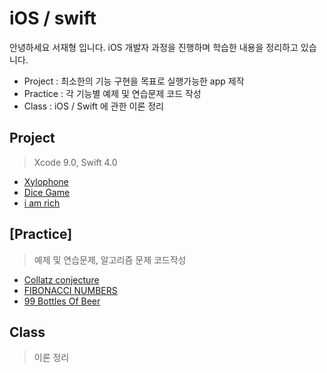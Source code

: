 # iOS / swift
안녕하세요 서재형 입니다.
iOS 개발자 과정을 진행하며 학습한 내용을 정리하고 있습니다.
- Project : 최소한의 기능 구현을 목표로 실행가능한 app 제작
- Practice : 각 기능별 예제 및 연습문제 코드 작성
- Class : iOS / Swift 에 관한 이론 정리

## Project
> Xcode 9.0, Swift 4.0

- [Xylophone][xylophone]
- [Dice Game][dicee]
- [i am rich][iamrich]



## [Practice]
> 예제 및 연습문제, 알고리즘 문제 코드작성
- [Collatz conjecture][collatz]
- [FIBONACCI NUMBERS][fibonacci]
- [99 Bottles Of Beer][99bottles]


## Class
> 이론 정리

[collatz]: /Practice/Collatz-conjecture.md
[xylophone]: /Project/Xylophone/
[iamrich]: /Project/I_Am_Rich/
[dicee]: /Project/Dice_Game/
[99bottles]: /Practice/99-Bottles-Of-Beer.md
[fibonacci]: /Practice/FIBONACCI-NUMBERS.md
